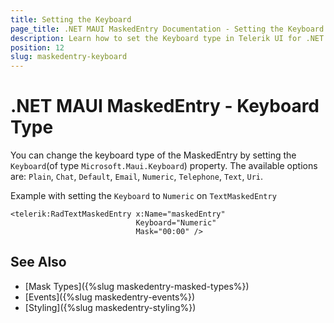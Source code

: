 ```yaml
---
title: Setting the Keyboard
page_title: .NET MAUI MaskedEntry Documentation - Setting the Keyboard
description: Learn how to set the Keyboard type in Telerik UI for .NET MAUI MaskedEntry.
position: 12
slug: maskedentry-keyboard
---
```


# .NET MAUI MaskedEntry - Keyboard Type

You can change the keyboard type of the MaskedEntry by setting the `Keyboard`(of type `Microsoft.Maui.Keyboard`) property. The available options are: `Plain`, `Chat`, `Default`, `Email`, `Numeric`, `Telephone`, `Text`, `Uri`.

Example with setting the `Keyboard` to `Numeric` on `TextMaskedEntry`

```XAML
<telerik:RadTextMaskedEntry x:Name="maskedEntry"
                            Keyboard="Numeric"
                            Mask="00:00" />
```

## See Also

- [Mask Types]({%slug maskedentry-masked-types%})
- [Events]({%slug maskedentry-events%})
- [Styling]({%slug maskedentry-styling%})

